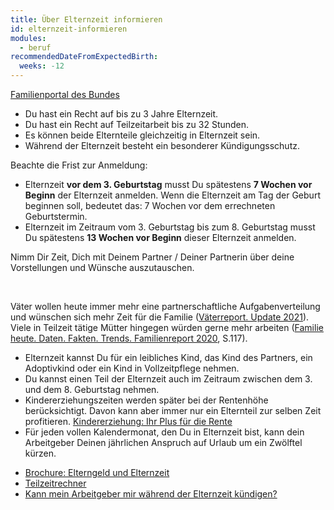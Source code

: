 ```yaml
---
title: Über Elternzeit informieren
id: elternzeit-informieren
modules:
  - beruf
recommendedDateFromExpectedBirth:
  weeks: -12
---
```


<bmfsfj-todo-extension-panel title="Anlaufstelle" icon="map-marked-alt" open>

[Familienportal des Bundes](https://familienportal.de/familienportal/familienleistungen/elternzeit)

</bmfsfj-todo-extension-panel>

<bmfsfj-todo-extension-panel title="Info" icon="info-circle" open>

* Du hast ein Recht auf bis zu 3 Jahre Elternzeit.
* Du hast ein Recht auf Teilzeitarbeit bis zu 32 Stunden.
* Es können beide Elternteile gleichzeitig in Elternzeit sein.
* Während der Elternzeit besteht ein besonderer Kündigungsschutz.


</bmfsfj-todo-extension-panel>

<bmfsfj-todo-extension-panel title="Wer?" icon="user" open>
<bmfsfj-todo-assignees></bmfsfj-todo-assignees>
</bmfsfj-todo-extension-panel>

<bmfsfj-todo-extension-panel title="Wann?" icon="calendar-check">

Beachte die Frist zur Anmeldung:

* Elternzeit **vor dem 3. Geburtstag** musst Du spätestens **7 Wochen vor Beginn** der Elternzeit anmelden. Wenn die Elternzeit am Tag der Geburt beginnen soll, bedeutet das: 7 Wochen vor dem errechneten Geburtstermin. 
* Elternzeit im Zeitraum vom 3. Geburtstag bis zum 8. Geburtstag musst Du spätestens **13 Wochen vor Beginn** dieser Elternzeit anmelden.

</bmfsfj-todo-extension-panel>

<bmfsfj-todo-extension-panel title="Tipp Partnerschaftlichkeit" icon="hands-helping">

Nimm Dir Zeit, Dich mit Deinem Partner / Deiner Partnerin über deine Vorstellungen und Wünsche auszutauschen.

<br>

Väter wollen heute immer mehr eine partnerschaftliche Aufgabenverteilung und wünschen sich mehr Zeit für die Familie ([Väterreport. Update 2021](https://www.bmfsfj.de/bmfsfj/service/publikationen/vaeterreport-update-2021-186180)). Viele in Teilzeit tätige Mütter hingegen würden gerne mehr arbeiten ([Familie heute. Daten. Fakten. Trends. Familienreport 2020](https://www.bmfsfj.de/bmfsfj/service/publikationen/familie-heute-daten-fakten-trends-familienreport-2020-163110), S.117).

</bmfsfj-todo-extension-panel>

<bmfsfj-todo-extension-panel title="Interesannte Fakten" icon="lightbulb">

* Elternzeit kannst Du für ein leibliches Kind, das Kind des Partners, ein Adoptivkind oder ein Kind in Vollzeitpflege nehmen.
* Du kannst einen Teil der Elternzeit auch im Zeitraum zwischen dem 3. und dem 8. Geburtstag nehmen.
* Kindererziehungszeiten werden später bei der Rentenhöhe berücksichtigt. Davon kann aber immer nur ein Elternteil zur selben Zeit profitieren. [Kindererziehung: Ihr Plus für die Rente](https://www.deutsche-rentenversicherung.de/DRV/DE/Rente/Familie-und-Kinder/Kindererziehung/kindererziehung_node.html)
* Für jeden vollen Kalendermonat, den Du in Elternzeit bist, kann dein Arbeitgeber Deinen jährlichen Anspruch auf Urlaub um ein Zwölftel kürzen.


</bmfsfj-todo-extension-panel>

<bmfsfj-todo-extension-panel title="Weiterführende Informationen" icon="external-link-alt">

* [Brochure: Elterngeld und Elternzeit](https://www.bmfsfj.de/resource/blob/185424/4f4dfe65785c7c84a45c3011dcf555bf/elterngeld-und-elternzeit-24-auflage-data.pdf)
* [Teilzeitrechner](https://www.bmas.de/static/Teilzeit-Netto-Rechner/index.html)
* [Kann mein Arbeitgeber mir während der Elternzeit kündigen?](https://familienportal.de/familienportal/familienleistungen/elternzeit/faq/kann-mein-arbeitgeber-mir-waehrend-der-elternzeit-kuendigen--124814)

</bmfsfj-todo-extension-panel>

